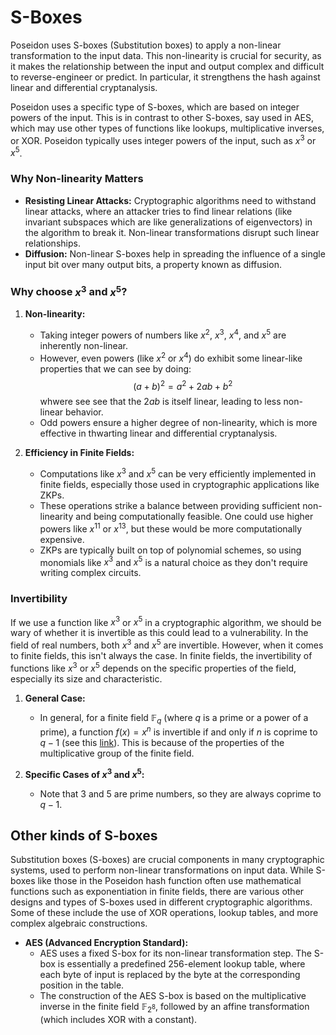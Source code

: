 # S-Boxes
Poseidon uses S-boxes (Substitution boxes) to apply a non-linear transformation to the input data.
This non-linearity is crucial for security, as it makes the relationship between the input and output complex and difficult to reverse-engineer or predict.
In particular, it strengthens the hash against linear and differential cryptanalysis.

Poseidon uses a specific type of S-boxes, which are based on integer powers of the input.
This is in contrast to other S-boxes, say used in AES, which may use other types of functions like lookups, multiplicative inverses, or XOR.
Poseidon typically uses integer powers of the input, such as $x^3$ or $x^5$.

### Why Non-linearity Matters

- **Resisting Linear Attacks:** Cryptographic algorithms need to withstand linear attacks, where an attacker tries to find linear relations (like invariant subspaces which are like generalizations of eigenvectors) in the algorithm to break it. 
Non-linear transformations disrupt such linear relationships.
- **Diffusion:** Non-linear S-boxes help in spreading the influence of a single input bit over many output bits, a property known as diffusion.

### Why choose $x^3$ and $x^5$?

1. **Non-linearity:**
   - Taking integer powers of numbers like $x^2$, $x^3$, $x^4$, and $x^5$ are inherently non-linear.
   - However, even powers (like $x^2$ or $x^4$) do exhibit some linear-like properties that we can see by doing:  
    $$
    (a + b)^2 = a^2 + 2ab + b^2 
    $$
    whwere see see that the $2ab$ is itself linear, leading to less non-linear behavior.
   - Odd powers ensure a higher degree of non-linearity, which is more effective in thwarting linear and differential cryptanalysis.

2. **Efficiency in Finite Fields:**
   - Computations like $x^3$ and $x^5$ can be very efficiently implemented in finite fields, especially those used in cryptographic applications like ZKPs.
   - These operations strike a balance between providing sufficient non-linearity and being computationally feasible.
   One could use higher powers like $x^{11}$ or $x^{13}$, but these would be more computationally expensive.
   - ZKPs are typically built on top of polynomial schemes, so using monomials like $x^3$ and $x^5$ is a natural choice as they don't require writing complex circuits.

### Invertibility
If we use a function like $x^3$ or $x^5$ in a cryptographic algorithm, we should be wary of whether it is invertible as this could lead to a vulnerability.
In the field of real numbers, both $x^3$ and $x^5$ are invertible. 
However, when it comes to finite fields, this isn't always the case.
In finite fields, the invertibility of functions like $x^3$ or $x^5$ depends on the specific properties of the field, especially its size and characteristic.

1. **General Case:**
   - In general, for a finite field $\mathbb{F}_q$ (where $q$ is a prime or a power of a prime), a function $f(x) = x^n$ is invertible if and only if $n$ is coprime to $q - 1$ (see this [link](https://math.stackexchange.com/questions/2239567/necessary-and-sufficient-condition-for-a-map-between-a-finite-field-being-invert)). This is because of the properties of the multiplicative group of the finite field.

2. **Specific Cases of $x^3$ and $x^5$:**
   - Note that $3$ and $5$ are prime numbers, so they are always coprime to $q - 1$.


## Other kinds of S-boxes
Substitution boxes (S-boxes) are crucial components in many cryptographic systems, used to perform non-linear transformations on input data. 
While S-boxes like those in the Poseidon hash function often use mathematical functions such as exponentiation in finite fields, there are various other designs and types of S-boxes used in different cryptographic algorithms. 
Some of these include the use of XOR operations, lookup tables, and more complex algebraic constructions.

- **AES (Advanced Encryption Standard):**
  - AES uses a fixed S-box for its non-linear transformation step. The S-box is essentially a predefined 256-element lookup table, where each byte of input is replaced by the byte at the corresponding position in the table.
  - The construction of the AES S-box is based on the multiplicative inverse in the finite field $\mathbb{F}_{2^8}$, followed by an affine transformation (which includes XOR with a constant).